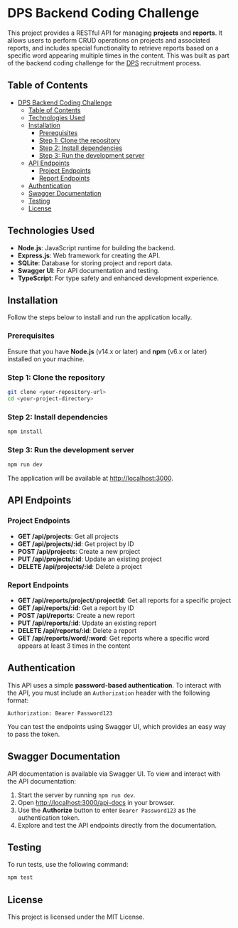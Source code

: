 # DPS Backend Coding Challenge

This project provides a RESTful API for managing **projects** and **reports**. It allows users to perform CRUD operations on projects and associated reports, and includes special functionality to retrieve reports based on a specific word appearing multiple times in the content. This was built as part of the backend coding challenge for the [DPS](https://www.digitalproductschool.io) recruitment process.

## Table of Contents

- [DPS Backend Coding Challenge](#dps-backend-coding-challenge)
  - [Table of Contents](#table-of-contents)
  - [Technologies Used](#technologies-used)
  - [Installation](#installation)
    - [Prerequisites](#prerequisites)
    - [Step 1: Clone the repository](#step-1-clone-the-repository)
    - [Step 2: Install dependencies](#step-2-install-dependencies)
    - [Step 3: Run the development server](#step-3-run-the-development-server)
  - [API Endpoints](#api-endpoints)
    - [Project Endpoints](#project-endpoints)
    - [Report Endpoints](#report-endpoints)
  - [Authentication](#authentication)
  - [Swagger Documentation](#swagger-documentation)
  - [Testing](#testing)
  - [License](#license)

## Technologies Used

-   **Node.js**: JavaScript runtime for building the backend.
-   **Express.js**: Web framework for creating the API.
-   **SQLite**: Database for storing project and report data.
-   **Swagger UI**: For API documentation and testing.
-   **TypeScript**: For type safety and enhanced development experience.

## Installation

Follow the steps below to install and run the application locally.

### Prerequisites

Ensure that you have **Node.js** (v14.x or later) and **npm** (v6.x or later) installed on your machine.

### Step 1: Clone the repository

```bash
git clone <your-repository-url>
cd <your-project-directory>
```

### Step 2: Install dependencies

```bash
npm install
```

### Step 3: Run the development server

```bash
npm run dev
```

The application will be available at [http://localhost:3000](http://localhost:3000).

## API Endpoints

### Project Endpoints

-   **GET /api/projects**: Get all projects
-   **GET /api/projects/:id**: Get project by ID
-   **POST /api/projects**: Create a new project
-   **PUT /api/projects/:id**: Update an existing project
-   **DELETE /api/projects/:id**: Delete a project

### Report Endpoints

-   **GET /api/reports/project/:projectId**: Get all reports for a specific project
-   **GET /api/reports/:id**: Get a report by ID
-   **POST /api/reports**: Create a new report
-   **PUT /api/reports/:id**: Update an existing report
-   **DELETE /api/reports/:id**: Delete a report
-   **GET /api/reports/word/:word**: Get reports where a specific word appears at least 3 times in the content

## Authentication

This API uses a simple **password-based authentication**. To interact with the API, you must include an `Authorization` header with the following format:

```
Authorization: Bearer Password123
```

You can test the endpoints using Swagger UI, which provides an easy way to pass the token.

## Swagger Documentation

API documentation is available via Swagger UI. To view and interact with the API documentation:

1. Start the server by running `npm run dev`.
2. Open [http://localhost:3000/api-docs](http://localhost:3000/api-docs) in your browser.
3. Use the **Authorize** button to enter `Bearer Password123` as the authentication token.
4. Explore and test the API endpoints directly from the documentation.

## Testing

To run tests, use the following command:

```bash
npm test
```

## License

This project is licensed under the MIT License.
